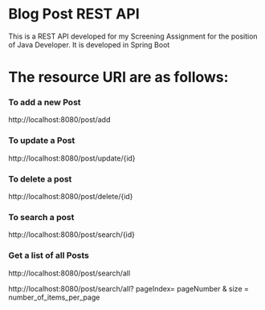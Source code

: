 # Blog Post REST API
This is a REST API developed for my Screening Assignment for the position of Java Developer. It is developed in Spring Boot
# The resource URI are as follows:
<div>
            <h3>To add a new Post</h3>
            <p>http://localhost:8080/post/add</p>
        </div>
        <div>
            <h3>To update a Post</h3>
            <p>http://localhost:8080/post/update/{id}</p>
        </div>
        <div>
            <h3>To delete a post</h3>
            <p>http://localhost:8080/post/delete/{id}</p>
        </div>
        <div>
            <h3>To search a post</h3>
            <p>http://localhost:8080/post/search/{id}</p>
        </div>
        <div>
            <h3>Get a list of all Posts</h3>
            <p>http://localhost:8080/post/search/all</p>
          <p>http://localhost:8080/post/search/all? pageIndex= pageNumber & size = number_of_items_per_page</p>
        </div>
